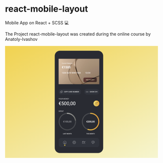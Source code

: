 # react-mobile-layout

Mobile App on React + SCSS 💻

The Project react-mobile-layout was created during the online course by Anatoly-Ivashov



![start page ](./startpage.png)